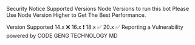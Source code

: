 Security Notice
Supported Versions Node Versions to run this bot
Please Use Node Version Higher to Get The Best Performance.

Version	Supported
14.x	❌
16.x	❗
18.x	✅
20.x	✅
Reporting a Vulnerability
powered by CODE GENG TECHNOLOGY MD
